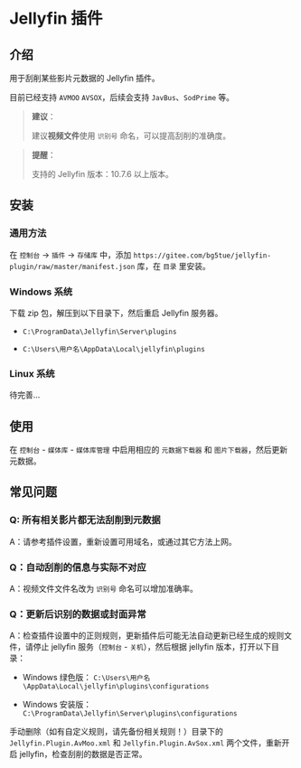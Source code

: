 # Jellyfin 插件

## 介绍

用于刮削某些影片元数据的 Jellyfin 插件。

目前已经支持 `AVMOO` `AVSOX`，后续会支持 `JavBus`、`SodPrime` 等。

> **建议**：
> 
> 建议**视频文件**使用 `识别号` 命名，可以提高刮削的准确度。

> **提醒**：
>
> 支持的 Jellyfin 版本：10.7.6 以上版本。

## 安装

### 通用方法

在 `控制台` -> `插件` -> `存储库` 中，添加 `https://gitee.com/bg5tue/jellyfin-plugin/raw/master/manifest.json` 库，在 `目录` 里安装。

### Windows 系统

下载 zip 包，解压到以下目录下，然后重启 Jellyfin 服务器。

*  `C:\ProgramData\Jellyfin\Server\plugins`

*  `C:\Users\用户名\AppData\Local\jellyfin\plugins`

### Linux 系统

待完善...

## 使用
在 `控制台` - `媒体库` - `媒体库管理` 中启用相应的 `元数据下载器` 和 `图片下载器`，然后更新元数据。

## 常见问题

### Q: 所有相关影片都无法刮削到元数据

A：请参考插件设置，重新设置可用域名，或通过其它方法上网。

### Q：自动刮削的信息与实际不对应

A：视频文件文件名改为 `识别号` 命名可以增加准确率。

### Q：更新后识别的数据或封面异常

A：检查插件设置中的正则规则，更新插件后可能无法自动更新已经生成的规则文件，请停止 jellyfin 服务（`控制台` - `关机`），然后根据 jellyfin 版本，打开以下目录：

* Windows 绿色版：
  `C:\Users\用户名\AppData\Local\jellyfin\plugins\configurations` 

* Windows 安装版：`C:\ProgramData\Jellyfin\Server\plugins\configurations`

手动删除（如有自定义规则，请先备份相关规则！）目录下的 `Jellyfin.Plugin.AvMoo.xml` 和 `Jellyfin.Plugin.AvSox.xml` 两个文件，重新开启 jellyfin，检查刮削的数据是否正常。